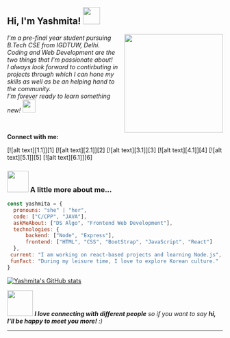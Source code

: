 <h2> Hi, I'm Yashmita! <img src="https://media.giphy.com/media/kBZ212yGzFaxgkSIKW/giphy.gif" width="40"></h2>
<img align='right' src="https://media.giphy.com/media/ieyl9zmCjO4b4t6qoY/giphy.gif" width="230">
<p><em>I'm a pre-final year student pursuing B.Tech CSE from IGDTUW, Delhi. <br> Coding and Web Development are the two things that I'm passionate about! <br>
  I always look forward to contirbuting in projects through which I can hone my skills as well as be an helping hand to the community.<br> I'm forever ready to learn something new!  <img src="https://media.giphy.com/media/l1J9wQIaj0He3bTSU/giphy.gif" width="30"> 
</em></p><br>

<p><b>Connect with me:</b></p>
[![alt text][1.1]][1]
[![alt text][2.1]][2]
[![alt text][3.1]][3]
[![alt text][4.1]][4]
[![alt text][5.1]][5]
[![alt text][6.1]][6]

[1.1]: http://i.imgur.com/tXSoThF.png
[2.1]: http://i.imgur.com/P3YfQoD.png
[3.1]: http://i.imgur.com/yCsTjba.png
[4.1]: http://i.imgur.com/YckIOms.png
[5.1]: http://i.imgur.com/1AGmwO3.png 
[6.1]: http://i.imgur.com/0o48UoR.png 

[1]: http://www.twitter.com/carlsednaoui
[2]: http://www.facebook.com/sednaoui
[3]: https://plus.google.com/+CarlSednaoui
[4]: http://carlsed.tumblr.com
[5]: http://dribbble.com/carlsednaoui
[6]: http://www.github.com/yashmita


### <img src="https://media.giphy.com/media/PTtGoz2GijZToMhh38/giphy.gif" width="50"> A little more about me...  

```javascript
const yashmita = {
  pronouns: "she" | "her",
  code: ["C/CPP", "JAVA"],
  askMeAbout: ["DS Algo", "Frontend Web Development"],
  technologies: {
      backend: ["Node", "Express"],
      frontend: ["HTML", "CSS", "BootStrap", "JavaScript", "React"]
  },
 current: "I am working on react-based projects and learning Node.js",
 funFact: "During my leisure time, I love to explore Korean culture."
}
```

[![Yashmita's GitHub stats](https://github-readme-stats.vercel.app/api?username=yashmita)](https://github.com/yashmita/github-readme-stats)


<img src="https://media.giphy.com/media/LnQjpWaON8nhr21vNW/giphy.gif" width="60"> <em><b>I love connecting with different people</b> so if you want to say <b>hi, I'll be happy to meet you more!</b> :)</em>

---
